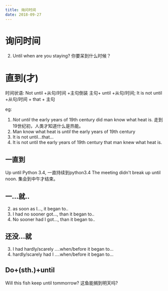 ```yaml
---
title: 询问时间
date: 2018-09-27
---
```

# 询问时间
2. Until when are you staying? 你要呆到什么时候？

# 直到(才)
时间状语:
    Not until +从句/时间 +主句倒装
    主句+ until +从句/时间;
    It is not until +从句/时间 + that + 主句

eg: 
1. *Not until* the early years of 19th century did man know what heat is.
走到19世纪初，人类才知道什么是热能。
1. Man know what heat is *until* the early years of 19th century 
3. It is not until...that...
4. It is not until the early years of 19th century that man knew what heat is.

## 一直到
Up until Python 3.4, 一直持续到python3.4
The meeting didn't break up until noon. 
集会到中午才结束。


## 一...就..
2. as soon as I..., it began to..
3. I had no sooner got..., than it began to..
3. No sooner had I got..., than it began to..

## 还没...就
3. I had hardly/scarely ....when/before it began to...
3. hardly/scarely had I ....when/before it began to...

## Do+(sth.)+until
Will this fish keep until tommorrow? 这鱼能搁到明天吗?